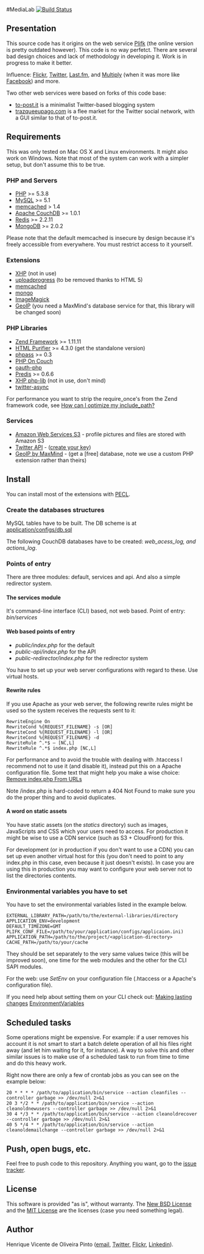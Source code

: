 #MediaLab
[![Build Status](https://secure.travis-ci.org/henvic/MediaLab.png?branch=master)](http://travis-ci.org/henvic/MediaLab)

## Presentation
This source code has it origins on the web service [Plifk](www.plifk.com) (the online version is pretty outdated however).
This code is no way perfetct. There are several bad design choices and lack of methodology in developing it. Work is in progress to make it better.

Influence: [Flickr](http://www.flickr.com/), [Twitter](http://twitter.com/), [Last.fm](http://last.fm), and [Multiply](http://multiply.com/) (when it was more like [Facebook](http://www.fcebook/.com/)) and more.

Two other web services were based on forks of this code base:

* [to-post.it](http://to-post.it/) is a minimalist Twitter-based blogging system
* [trazqueeupago.com](http://trazqueeupago.com/) is a flee market for the Twitter social network, with a GUI similar to that of to-post.it.

## Requirements
This was only tested on Mac OS X and Linux environments. It might also work on Windows.
Note that most of the system can work with a simpler setup, but don't assume this to be true.

### PHP and Servers
* [PHP](http://php.net/) >= 5.3.8
* [MySQL](http://www.mysql.com/) >= 5.1
* [memcached](http://memcached.org/) > 1.4
* [Apache CouchDB](http://couchdb.apache.org/) >= 1.0.1
* [Redis](http://redis.io/) >= 2.2.11
* [MongoDB](http://www.mongodb.org/) >= 2.0.2

Please note that the default memcached is insecure by design because it's freely accessible from everywhere. You must restrict access to it yourself.

### Extensions
* [XHP](http://github.com/facebook/xhp) (not in use)
* [uploadprogress](http://pecl.php.net/package/uploadprogress) (to be removed thanks to HTML 5)
* [memcached](http://php.net/memcached)
* [mongo](http://php.net/mongo)
* [ImageMagick](http://php.net/manual/en/book.imagick.php)
* [GeoIP](http://www.maxmind.com/app/php) (you need a MaxMind's database service for that, this library will be changed soon)

### PHP Libraries
* [Zend Framework](http://framework.zend.com/) >= 1.11.11
* [HTML Purifier](http://htmlpurifier.org/) >= 4.3.0 (get the standalone version)
* [phpass](http://www.openwall.com/phpass/) >= 0.3
* [PHP On Couch](https://github.com/dready92/PHP-on-Couch)
* [oauth-php](http://code.google.com/p/oauth-php/)
* [Predis](http://pearhub.org/projects/predis) >= 0.6.6
* [XHP php-lib](https://github.com/facebook/xhp/tree/master/php-lib) (not in use, don't mind)
* [twitter-async](https://github.com/jmathai/twitter-async)

For performance you want to strip the require_once's from the Zend framework code, see [How can I optimize my include_path?](http://framework.zend.com/manual/en/performance.classloading.html)

### Services
* [Amazon Web Services S3](http://aws.amazon.com/s3/) - profile pictures and files are stored with Amazon S3
* [Twitter API](https://dev.twitter.com/) - ([create your key](https://dev.twitter.com/apps))
* [GeoIP by MaxMind](http://www.maxmind.com/) - (get a [free] database, note we use a custom PHP extension rather than theirs)

## Install
You can install most of the extensions with [PECL](http://pecl.php.net/).

### Create the databases structures
MySQL tables have to be built. The DB scheme is at [application/configs/db.sql](https://github.com/henvic/MediaLab/blob/master/application/configs/db.sql)

The following CouchDB databases have to be created: *web_acess_log, and actions_log*.

### Points of entry
There are three modules: default, services and api. And also a simple redirector system.

#### The services module
It's command-line interface (CLI) based, not web based.
Point of entry: *bin/services*

#### Web based points of entry
* *public/index.php* for the default
* *public-api/index.php* for the API
* *public-redirector/index.php* for the redirector system

You have to set up your web server configurations with regard to these. Use virtual hosts.

#### Rewrite rules
If you use Apache as your web server, the following rewrite rules might be used so the system receives the requests sent to it:

```
RewriteEngine On
RewriteCond %{REQUEST_FILENAME} -s [OR]
RewriteCond %{REQUEST_FILENAME} -l [OR]
RewriteCond %{REQUEST_FILENAME} -d
RewriteRule ^.*$ – [NC,L]
RewriteRule ^.*$ index.php [NC,L]
```

For performance and to avoid the trouble with dealing with .htaccess I recommend not to use it (and disable it), instead put this on a Apache configuration file. Some text that might help you make a wise choice: [Remove index.php From URLs](http://expressionengine.com/wiki/Remove_index.php_From_URLs)

Note /index.php is hard-coded to return a 404 Not Found to make sure you do the proper thing and to avoid duplicates.

#### A word on static assets
You have static assets (on the *statics* directory) such as images, JavaScripts and CSS which your users need to access. For production it might be wise to use a CDN service (such as S3 + CloudFront) for this.

For development (or in production if you don't want to use a CDN) you can set up even another virtual host for this (you don't need to point to any index.php in this case, even because it just doesn't exists). In case you are using this in production you may want to configure your web server not to list the directories contents.

### Environmental variables you have to set
You have to set the environmental variables listed in the example below.

```
EXTERNAL_LIBRARY_PATH=/path/to/the/external-libraries/directory
APPLICATION_ENV=development
DEFAULT_TIMEZONE=GMT
PLIFK_CONF_FILE=/path/to/your/application/configs/applicaion.ini)
APPLICATION_PATH=/path/to/the/project/<application-directory>
CACHE_PATH=/path/to/your/cache
```

They should be set separately to the very same values twice (this will be improved soon), one time for the web modules and the other for the CLI SAPI modules.

For the web: use *SetEnv* on your configuration file (.htaccess or a Apache's configuration file).

If you need help about setting them on your CLI check out:
[Making lasting changes](http://www.mcsr.olemiss.edu/unixhelp/environment/env3db.html)
[EnvironmentVariables](https://help.ubuntu.com/community/EnvironmentVariables)

## Scheduled tasks
Some operations might be expensive. For example: if a user removes his account it is not smart to start a batch delete operation of all his files right away (and let him waiting for it, for instance).
A way to solve this and other similar issues is to make use of a scheduled task to run from time to time and do this heavy work.


Right now there are only a few of crontab jobs as you can see on the example below:

```
20 * * * * /path/to/application/bin/service --action cleanfiles --controller garbage >> /dev/null 2>&1
20 3 */2 * * /path/to/application/bin/service --action cleanoldnewusers --controller garbage >> /dev/null 2>&1
30 4 */3 * * /path/to/application/bin/service --action cleanoldrecover --controller garbage >> /dev/null 2>&1
40 5 */4 * * /path/to/application/bin/service --action cleanoldemailchange --controller garbage >> /dev/null 2>&1
```

## Push, open bugs, etc.
Feel free to push code to this repository. Anything you want, go to the [issue tracker](https://github.com/henvic/MediaLab/issues/).

## License
This software is provided "as is", without warranty.
The [New BSD License](http://en.wikipedia.org/wiki/New_BSD_license) and the [MIT License](http://en.wikipedia.org/wiki/MIT_License) are the licenses (case you need something legal).

## Author
Henrique Vicente de Oliveira Pinto ([email](mailto:henriquevicente@gmail.com), [Twitter](https://twitter.com/henriquev), [Flickr](http://www.flickr.com/photos/henriquev), [Linkedin](http://linkedin.com/in/henvic)).